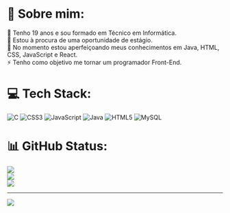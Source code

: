 # 💫 Sobre mim:
💬 Tenho 19 anos e sou formado em Técnico em Informática.<br>🔭 Estou à procura de uma oportunidade de estágio.<br>🌱 No momento estou aperfeiçoando meus conhecimentos em Java, HTML, CSS, JavaScript e React.<br>⚡ Tenho como objetivo me tornar um programador Front-End.<br>


# 💻 Tech Stack:
![C](https://img.shields.io/badge/c-%2300599C.svg?style=flat&logo=c&logoColor=white) ![CSS3](https://img.shields.io/badge/css3-%231572B6.svg?style=flat&logo=css3&logoColor=white) ![JavaScript](https://img.shields.io/badge/javascript-%23323330.svg?style=flat&logo=javascript&logoColor=%23F7DF1E) ![Java](https://img.shields.io/badge/java-%23ED8B00.svg?style=flat&logo=openjdk&logoColor=white) ![HTML5](https://img.shields.io/badge/html5-%23E34F26.svg?style=flat&logo=html5&logoColor=white) ![MySQL](https://img.shields.io/badge/mysql-%2300000f.svg?style=flat&logo=mysql&logoColor=white)
# 📊 GitHub Status:
![](https://github-readme-stats.vercel.app/api?username=M4theus-Nunes&theme=vue-dark&hide_border=true&include_all_commits=false&count_private=false)<br/>
![](https://github-readme-streak-stats.herokuapp.com/?user=M4theus-Nunes&theme=vue-dark&hide_border=true)<br/>
![](https://github-readme-stats.vercel.app/api/top-langs/?username=M4theus-Nunes&theme=vue-dark&hide_border=true&include_all_commits=false&count_private=false&layout=compact)

---
[![](https://visitcount.itsvg.in/api?id=M4theus-Nunes&icon=5&color=8)](https://visitcount.itsvg.in)

<!-- Proudly created with GPRM ( https://gprm.itsvg.in ) -->
